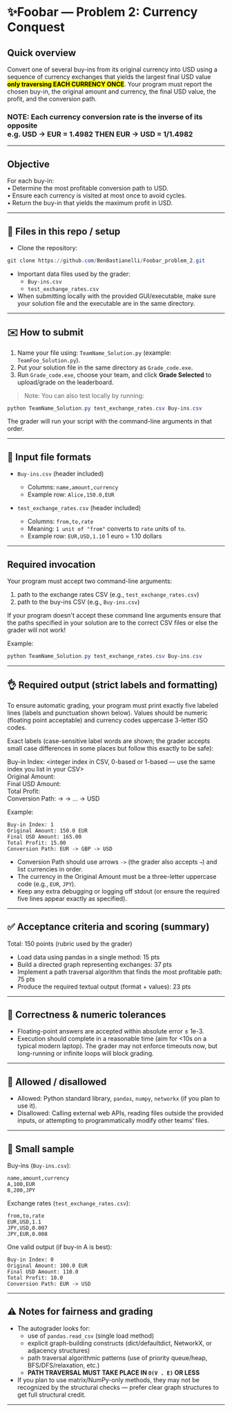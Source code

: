 # ✨Foobar — Problem 2: Currency Conquest
## Quick overview
Convert one of several buy-ins from its original currency into USD using a sequence of currency exchanges that yields the largest final USD value <mark>**only traversing EACH CURRENCY ONCE**</mark>. Your program must report the chosen buy-in, the original amount and currency, the final USD value, the profit, and the conversion path.

### NOTE: Each currency conversion rate is the inverse of its opposite <br> e.g. USD -> EUR = 1.4982 THEN EUR -> USD = 1/1.4982
---
## Objective
For each buy-in:
  <br>•	Determine the most profitable conversion path to USD.
  <br>•	Ensure each currency is visited at most once to avoid cycles.
  <br>•	Return the buy-in that yields the maximum profit in USD.

---
## 🤖 Files in this repo / setup
- Clone the repository:
```powershell
git clone https://github.com/BenBastianelli/Foobar_problem_2.git
```
- Important data files used by the grader:
  - `Buy-ins.csv`
  - `test_exchange_rates.csv`
- When submitting locally with the provided GUI/executable, make sure your solution file and the executable are in the same directory.

---

## ✉️ How to submit
1. Name your file using: `TeamName_Solution.py` (example: `TeamFoo_Solution.py`).  
2. Put your solution file in the same directory as `Grade_code.exe`.  
3. Run `Grade_code.exe`, choose your team, and click **Grade Selected** to upload/grade on the leaderboard.

> Note: You can also test locally by running:
```powershell
python TeamName_Solution.py test_exchange_rates.csv Buy-ins.csv
```
The grader will run your script with the command-line arguments in that order.

---

## 📁 Input file formats

- `Buy-ins.csv` (header included)
  - Columns: `name,amount,currency`
  - Example row: `Alice,150.0,EUR`

- `test_exchange_rates.csv` (header included)
  - Columns: `from,to,rate`
  - Meaning: `1 unit of "from"` converts to `rate` units of `to`.
  - Example row: `EUR,USD,1.10` 1 euro = 1.10 dollars

---

## Required invocation
Your program must accept two command-line arguments:
1. path to the exchange rates CSV (e.g., `test_exchange_rates.csv`)
2. path to the buy-ins CSV (e.g., `Buy-ins.csv`)

If your program doesn't accept these command line arguments ensure that the paths specified in your solution are to the correct CSV files or else the grader will not work!

Example:
```powershell
python TeamName_Solution.py test_exchange_rates.csv Buy-ins.csv
```

---

## 👌 Required output (strict labels and formatting)
To ensure automatic grading, your program must print exactly five labeled lines (labels and punctuation shown below). Values should be numeric (floating point acceptable) and currency codes uppercase 3-letter ISO codes.

Exact labels (case-sensitive label words are shown; the grader accepts small case differences in some places but follow this exactly to be safe):

Buy-in Index: <integer index in CSV, 0-based or 1-based — use the same index you list in your CSV>  
Original Amount: <numeric> <CUR>  
Final USD Amount: <numeric>  
Total Profit: <numeric>  
Conversion Path: <CUR1> -> <CUR2> -> ... -> USD

Example:
```
Buy-in Index: 1
Original Amount: 150.0 EUR
Final USD Amount: 165.00
Total Profit: 15.00
Conversion Path: EUR -> GBP -> USD
```

- Conversion Path should use arrows `->` (the grader also accepts `→`) and list currencies in order.
- The currency in the Original Amount must be a three-letter uppercase code (e.g., `EUR`, `JPY`).
- Keep any extra debugging or logging off stdout (or ensure the required five lines appear exactly as specified).

---

## ✅ Acceptance criteria and scoring (summary)
Total: 150 points (rubric used by the grader)
- Load data using pandas in a single method: 15 pts  
- Build a directed graph representing exchanges: 37 pts  
- Implement a path traversal algorithm that finds the most profitable path: 75 pts  
- Produce the required textual output (format + values): 23 pts

---

## 🔢 Correctness & numeric tolerances
- Floating-point answers are accepted within absolute error ≤ 1e-3.
- Execution should complete in a reasonable time (aim for <10s on a typical modern laptop). The grader may not enforce timeouts now, but long-running or infinite loops will block grading.

---

## 🛑 Allowed / disallowed
- Allowed: Python standard library, `pandas`, `numpy`, `networkx` (if you plan to use it).
- Disallowed: Calling external web APIs, reading files outside the provided inputs, or attempting to programmatically modify other teams’ files.

---

## 🧪 Small sample 
Buy-ins (`Buy-ins.csv`):
```
name,amount,currency
A,100,EUR
B,200,JPY
```
Exchange rates (`test_exchange_rates.csv`):
```
from,to,rate
EUR,USD,1.1
JPY,USD,0.007
JPY,EUR,0.008
```
One valid output (if buy-in A is best):
```
Buy-in Index: 0
Original Amount: 100.0 EUR
Final USD Amount: 110.0
Total Profit: 10.0
Conversion Path: EUR -> USD
```

---

## ⚠️ Notes for fairness and grading
- The autograder looks for:
  - use of `pandas.read_csv` (single load method)
  - explicit graph-building constructs (dict/defaultdict, NetworkX, or adjacency structures)
  - path traversal algorithmic patterns (use of priority queue/heap, BFS/DFS/relaxation, etc.)
  - **PATH TRAVERSAL MUST TAKE PLACE IN ```O(V . E)``` OR LESS**
- If you plan to use matrix/NumPy-only methods, they may not be recognized by the structural checks — prefer clear graph structures to get full structural credit.

---

